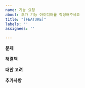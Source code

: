 ```yaml
---
name: 기능 요청
about: 추가 기능 아이디어를 작성해주세요
title: "[FEATURE]"
labels: ''
assignees: ''

---
```


**문제**
<!-- 기능이 해결하고자 하는 문제를 설명하세요. -->

**해결책**
<!-- 문제에 대한 해결책을 설명하세요 -->

**대안 고려**
<!--
다른 접근 방법이나 기능이 있는지,
문제를 해결하기 위해 왜 이 방법을 선택했는지를 설명하세요.
-->
**추가사항**
<!--추가로 작성해야할게 있는경우 여기에 작성해주세요-->
